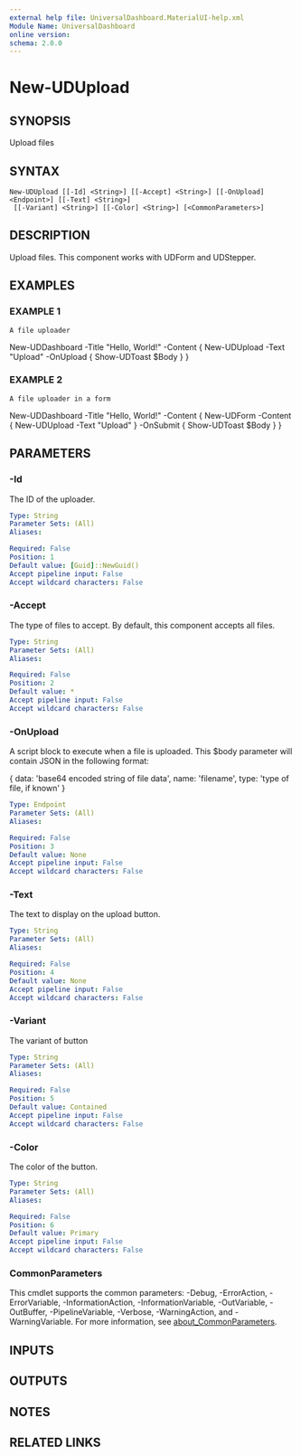```yaml
---
external help file: UniversalDashboard.MaterialUI-help.xml
Module Name: UniversalDashboard
online version:
schema: 2.0.0
---
```


# New-UDUpload

## SYNOPSIS
Upload files

## SYNTAX

```
New-UDUpload [[-Id] <String>] [[-Accept] <String>] [[-OnUpload] <Endpoint>] [[-Text] <String>]
 [[-Variant] <String>] [[-Color] <String>] [<CommonParameters>]
```

## DESCRIPTION
Upload files.
This component works with UDForm and UDStepper.

## EXAMPLES

### EXAMPLE 1
```
A file uploader
```

New-UDDashboard -Title "Hello, World!" -Content {
    New-UDUpload -Text "Upload" -OnUpload {
        Show-UDToast $Body
    }
}

### EXAMPLE 2
```
A file uploader in a form
```

New-UDDashboard -Title "Hello, World!" -Content {
    New-UDForm -Content {
        New-UDUpload -Text "Upload" 
    } -OnSubmit {
        Show-UDToast $Body
    }
}

## PARAMETERS

### -Id
The ID of the uploader.

```yaml
Type: String
Parameter Sets: (All)
Aliases:

Required: False
Position: 1
Default value: [Guid]::NewGuid()
Accept pipeline input: False
Accept wildcard characters: False
```

### -Accept
The type of files to accept.
By default, this component accepts all files.

```yaml
Type: String
Parameter Sets: (All)
Aliases:

Required: False
Position: 2
Default value: *
Accept pipeline input: False
Accept wildcard characters: False
```

### -OnUpload
A script block to execute when a file is uploaded.
This $body parameter will contain JSON in the following format: 

{
    data: 'base64 encoded string of file data',
    name: 'filename',
    type: 'type of file, if known'
}

```yaml
Type: Endpoint
Parameter Sets: (All)
Aliases:

Required: False
Position: 3
Default value: None
Accept pipeline input: False
Accept wildcard characters: False
```

### -Text
The text to display on the upload button.

```yaml
Type: String
Parameter Sets: (All)
Aliases:

Required: False
Position: 4
Default value: None
Accept pipeline input: False
Accept wildcard characters: False
```

### -Variant
The variant of button

```yaml
Type: String
Parameter Sets: (All)
Aliases:

Required: False
Position: 5
Default value: Contained
Accept pipeline input: False
Accept wildcard characters: False
```

### -Color
The color of the button.

```yaml
Type: String
Parameter Sets: (All)
Aliases:

Required: False
Position: 6
Default value: Primary
Accept pipeline input: False
Accept wildcard characters: False
```

### CommonParameters
This cmdlet supports the common parameters: -Debug, -ErrorAction, -ErrorVariable, -InformationAction, -InformationVariable, -OutVariable, -OutBuffer, -PipelineVariable, -Verbose, -WarningAction, and -WarningVariable. For more information, see [about_CommonParameters](http://go.microsoft.com/fwlink/?LinkID=113216).

## INPUTS

## OUTPUTS

## NOTES

## RELATED LINKS
